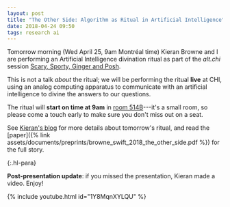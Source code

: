 ```yaml
---
layout: post
title: "The Other Side: Algorithm as Ritual in Artificial Intelligence"
date: 2018-04-24 09:50
tags: research ai
---
```


Tomorrow morning (Wed April 25, 9am Montréal time) Kieran Browne and I are
performing an Artificial Intelligence divination ritual as part of the _alt.chi_
session [Scary, Sporty, Ginger and
Posh](https://chi2018.acm.org/technical-program/?sessionId=-L6Uzypel81JpsiUKYQ2&publicationId=-L7SB7rZwtlVgobKgWoH).

This is not a talk _about_ the ritual; we will be performing the ritual **live**
at CHI, using an analog computing apparatus to communicate with an artificial
intelligence to divine the answers to our questions.

The ritual will **start on time at 9am** in [room
514B](https://chi2018.acm.org/technical-program/?maps=true)---it's a small room,
so please come a touch early to make sure you don't miss out on a seat.

See [Kieran's blog](https://kieranbrowne.com/works/the-other-side/) for more
details about tomorrow's ritual, and read the [paper]({% link
assets/documents/preprints/browne_swift_2018_the_other_side.pdf %}) for the full
story.

{:.hl-para}

**Post-presentation update**: if you missed the presentation, Kieran made a
video. Enjoy!

{% include youtube.html id="1Y8MqnXYLQU" %}
